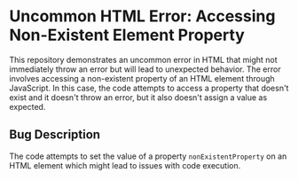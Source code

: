# Uncommon HTML Error: Accessing Non-Existent Element Property

This repository demonstrates an uncommon error in HTML that might not immediately throw an error but will lead to unexpected behavior. The error involves accessing a non-existent property of an HTML element through JavaScript.  In this case, the code attempts to access a property that doesn't exist and it doesn't throw an error, but it also doesn't assign a value as expected.

## Bug Description
The code attempts to set the value of a property `nonExistentProperty` on an HTML element which might lead to issues with code execution.